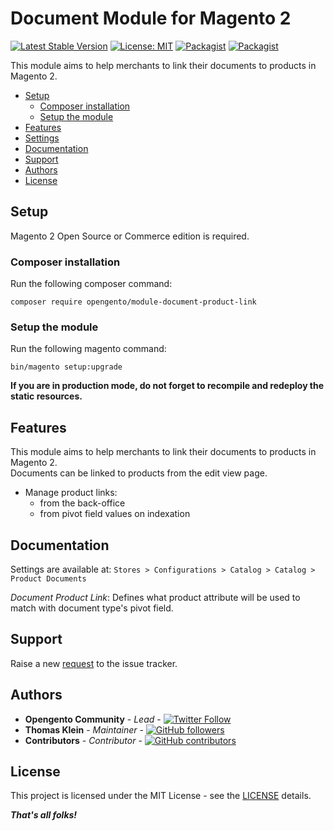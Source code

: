 # Document Module for Magento 2

[![Latest Stable Version](https://img.shields.io/packagist/v/opengento/module-document-product-link.svg?style=flat-square)](https://packagist.org/packages/opengento/module-document-product-link)
[![License: MIT](https://img.shields.io/github/license/opengento/magento2-document-product-link.svg?style=flat-square)](./LICENSE) 
[![Packagist](https://img.shields.io/packagist/dt/opengento/module-document-product-link.svg?style=flat-square)](https://packagist.org/packages/opengento/module-document-product-link/stats)
[![Packagist](https://img.shields.io/packagist/dm/opengento/module-document-product-link.svg?style=flat-square)](https://packagist.org/packages/opengento/module-document-product-link/stats)

This module aims to help merchants to link their documents to products in Magento 2.

 - [Setup](#setup)
   - [Composer installation](#composer-installation)
   - [Setup the module](#setup-the-module)
 - [Features](#features)
 - [Settings](#settings)
 - [Documentation](#documentation)
 - [Support](#support)
 - [Authors](#authors)
 - [License](#license)

## Setup

Magento 2 Open Source or Commerce edition is required.

###  Composer installation

Run the following composer command:

```
composer require opengento/module-document-product-link
```

### Setup the module

Run the following magento command:

```
bin/magento setup:upgrade
```

**If you are in production mode, do not forget to recompile and redeploy the static resources.**

## Features

This module aims to help merchants to link their documents to products in Magento 2.  
Documents can be linked to products from the edit view page.

- Manage product links:
  - from the back-office
  - from pivot field values on indexation

## Documentation

Settings are available at: `Stores > Configurations > Catalog > Catalog > Product Documents`  

*Document Product Link*: Defines what product attribute will be used to match with document type's pivot field.

## Support

Raise a new [request](https://github.com/opengento/magento2-document-product-link/issues) to the issue tracker.

## Authors

- **Opengento Community** - *Lead* - [![Twitter Follow](https://img.shields.io/twitter/follow/opengento.svg?style=social)](https://twitter.com/opengento)
- **Thomas Klein** - *Maintainer* - [![GitHub followers](https://img.shields.io/github/followers/thomas-kl1.svg?style=social)](https://github.com/thomas-kl1)
- **Contributors** - *Contributor* - [![GitHub contributors](https://img.shields.io/github/contributors/opengento/magento2-document-product-link.svg?style=flat-square)](https://github.com/opengento/magento2-document-product-link/graphs/contributors)

## License

This project is licensed under the MIT License - see the [LICENSE](./LICENSE) details.

***That's all folks!***
